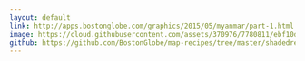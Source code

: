 ```yaml
---
layout: default
link: http://apps.bostonglobe.com/graphics/2015/05/myanmar/part-1.html
image: https://cloud.githubusercontent.com/assets/370976/7780811/ebf10d54-00b1-11e5-9f0c-ca868d1fb35f.jpg
github: https://github.com/BostonGlobe/map-recipes/tree/master/shadedrelief
---
```

